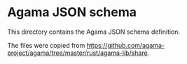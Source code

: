 # Agama JSON schema

This directory contains the Agama JSON schema definition.

The files were copied from https://github.com/agama-project/agama/tree/master/rust/agama-lib/share.
